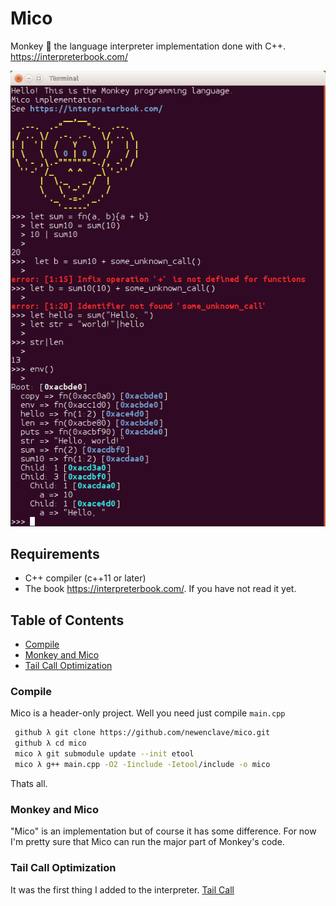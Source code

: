 # Mico

Monkey :monkey: the language interpreter implementation done with C++. https://interpreterbook.com/

![Mico REPL Terminal](repl.png)

## Requirements

* C++ compiler (c++11 or later)
* The book https://interpreterbook.com/. If you have not read it yet.

## Table of Contents

* [Compile](#compile)
* [Monkey and Mico](#monkey-and-mico)
* [Tail Call Optimization](tail-call-optimization)

### Compile

Mico is a header-only project. Well you need just compile `main.cpp`

```bash
 github λ git clone https://github.com/newenclave/mico.git
 github λ cd mico
 mico λ git submodule update --init etool
 mico λ g++ main.cpp -O2 -Iinclude -Ietool/include -o mico

```
Thats all.

### Monkey and Mico
"Mico" is an implementation but of course it has some difference.
For now I'm pretty sure that Mico can run the major part of Monkey's code.

### Tail Call Optimization
It was the first thing I added to the interpreter. [Tail Call](https://en.wikipedia.org/wiki/Tail_call)

